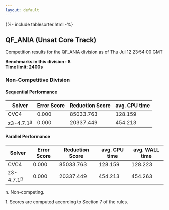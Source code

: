```yaml
---
layout: default
---
```

{%- include tablesorter.html -%}

##  QF_ANIA (Unsat Core Track)

Competition results for the QF_ANIA division as of Thu Jul 12 23:54:00 GMT

**Benchmarks in this division : 8  
Time limit: 2400s** 

###  Non-Competitive Division 
#### Sequential Performance

<table id="sequential" class="result sorted">
<thead><tr class="center">
  <th>Solver</th>
  <th>Error Score</th>
  <th>Reduction Score</th>
  <th>avg. CPU time</th>
</tr></thead><tr>
<td>CVC4</td>
<td>0.000</td><td>85033.763</td><td>128.159</td></tr><tr>
<td>z3-4.7.1<SUP><a href="#fn">n</a></SUP></td>
<td>0.000</td><td>20337.449</td><td>454.213</td></tr></table>

#### Parallel Performance

<table id="parallel" class="result sorted">
<thead><tr class="center">
  <th>Solver</th>
  <th>Error Score</th>
  <th>Reduction Score</th>
  <th>avg. CPU time</th>
  <th>avg. WALL time</th>
</tr></thead><tr>
<td>CVC4</td>
<td>0.000</td><td>85033.763</td><td>128.159</td><td>128.223</td></tr><tr>
<td>z3-4.7.1<SUP><a href="#fn">n</a></SUP></td>
<td>0.000</td><td>20337.449</td><td>454.213</td><td>454.263</td></tr></table>
 <span id="fn"> n. Non-competing. </span>

 <span id="fn1"> 1. Scores are computed according to Section 7 of the rules. </span>


